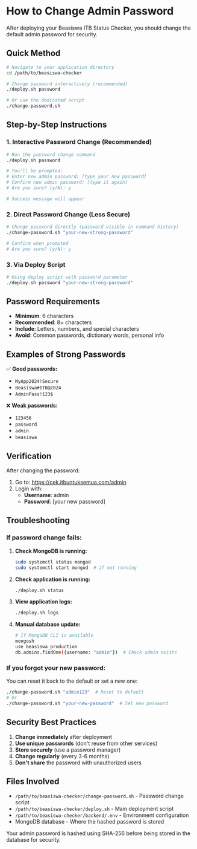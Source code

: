 # How to Change Admin Password

After deploying your Beasiswa ITB Status Checker, you should change the default admin password for security.

## Quick Method

```bash
# Navigate to your application directory
cd /path/to/beasiswa-checker

# Change password interactively (recommended)
./deploy.sh password

# Or use the dedicated script
./change-password.sh
```

## Step-by-Step Instructions

### 1. Interactive Password Change (Recommended)

```bash
# Run the password change command
./deploy.sh password

# You'll be prompted:
# Enter new admin password: [type your new password]
# Confirm new admin password: [type it again]
# Are you sure? (y/N): y

# Success message will appear
```

### 2. Direct Password Change (Less Secure)

```bash
# Change password directly (password visible in command history)
./change-password.sh "your-new-strong-password"

# Confirm when prompted
# Are you sure? (y/N): y
```

### 3. Via Deploy Script

```bash
# Using deploy script with password parameter
./deploy.sh password "your-new-strong-password"
```

## Password Requirements

- **Minimum**: 6 characters
- **Recommended**: 8+ characters
- **Include**: Letters, numbers, and special characters
- **Avoid**: Common passwords, dictionary words, personal info

## Examples of Strong Passwords

✅ **Good passwords:**
- `MyApp2024!Secure`
- `Beasiswa#ITB@2024`
- `AdminPass!123$`

❌ **Weak passwords:**
- `123456`
- `password`
- `admin`
- `beasiswa`

## Verification

After changing the password:

1. Go to: https://cek.itbuntuksemua.com/admin
2. Login with:
   - **Username**: admin
   - **Password**: [your new password]

## Troubleshooting

### If password change fails:

1. **Check MongoDB is running:**
   ```bash
   sudo systemctl status mongod
   sudo systemctl start mongod  # if not running
   ```

2. **Check application is running:**
   ```bash
   ./deploy.sh status
   ```

3. **View application logs:**
   ```bash
   ./deploy.sh logs
   ```

4. **Manual database update:**
   ```bash
   # If MongoDB CLI is available
   mongosh
   use beasiswa_production
   db.admins.findOne({username: "admin"})  # Check admin exists
   ```

### If you forgot your new password:

You can reset it back to the default or set a new one:

```bash
./change-password.sh "admin123"  # Reset to default
# Or
./change-password.sh "your-new-password"  # Set new password
```

## Security Best Practices

1. **Change immediately** after deployment
2. **Use unique passwords** (don't reuse from other services)
3. **Store securely** (use a password manager)
4. **Change regularly** (every 3-6 months)
5. **Don't share** the password with unauthorized users

## Files Involved

- `/path/to/beasiswa-checker/change-password.sh` - Password change script
- `/path/to/beasiswa-checker/deploy.sh` - Main deployment script
- `/path/to/beasiswa-checker/backend/.env` - Environment configuration
- MongoDB database - Where the hashed password is stored

Your admin password is hashed using SHA-256 before being stored in the database for security.